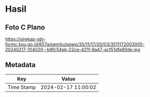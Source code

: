 # Hasil

## Foto C Plano

https://sirekap-obj-formc.kpu.go.id/657a/pemilu/ppwp/35/11/17/20/03/3511172003005-20240217-104020--b8fc54eb-22ce-421f-8a47-acf51dfe80de.jpg


## Metadata

| Key        | Value               |
| ---------- | ------------------- |
| Time Stamp | 2024-02-17 11:00:02 |



